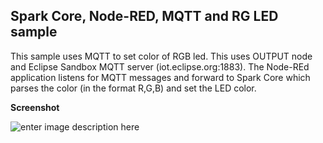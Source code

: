 Spark Core, Node-RED, MQTT and RG LED sample
-------------------------------------------

This sample uses MQTT to set color of RGB led. This uses OUTPUT node and Eclipse Sandbox MQTT server (iot.eclipse.org:1883). The Node-REd application listens for MQTT messages and forward to Spark Core which parses the color (in the format R,G,B) and set the LED color.

**Screenshot**

![enter image description here](https://raw.githubusercontent.com/krvarma/SparkCore_Node-RED/master/screenshots/sparkcore-nodered-rgbled.png)